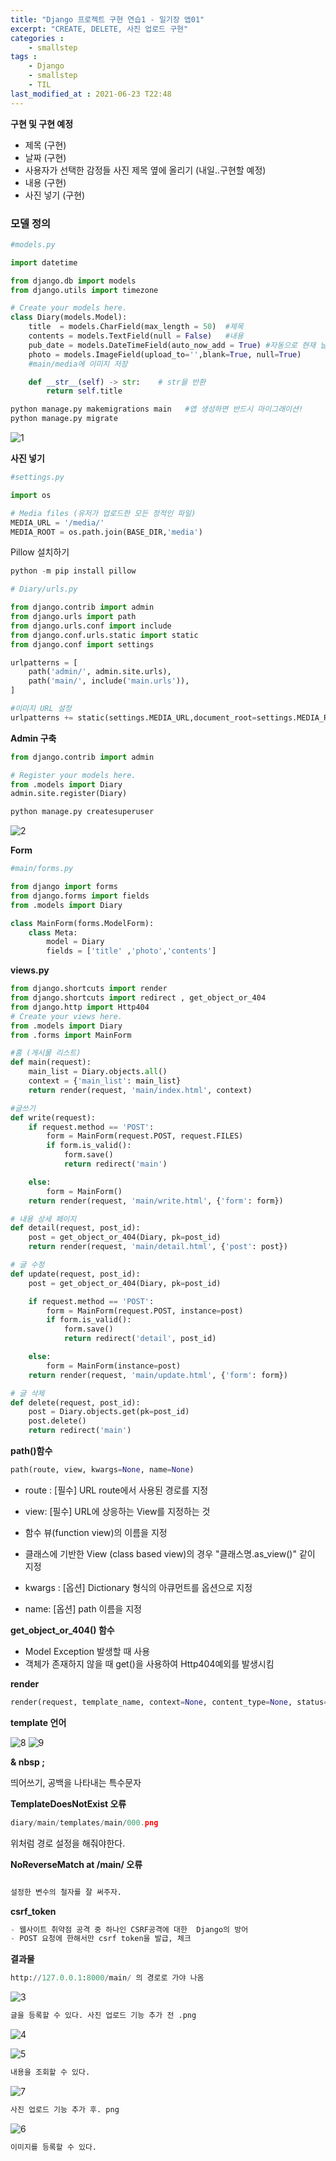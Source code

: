 ```yaml
---
title: "Django 프로젝트 구현 연습1 - 일기장 앱01"
excerpt: "CREATE, DELETE, 사진 업로드 구현"
categories :
    - smallstep
tags :      
    - Django
    - smallstep
    - TIL
last_modified_at : 2021-06-23 T22:48
---
```

__구현 및 구현 예정__

- 제목 (구현)
- 날짜 (구현)
- 사용자가 선택한 감정들 사진 제목 옆에 올리기
  (내일..구현할 예정)
- 내용 (구현)
- 사진 넣기 (구현)

### **모델 정의**

```python
#models.py

import datetime

from django.db import models
from django.utils import timezone

# Create your models here.
class Diary(models.Model):
    title  = models.CharField(max_length = 50)  #제목
    contents = models.TextField(null = False)   #내용
    pub_date = models.DateTimeField(auto_now_add = True) #자동으로 현재 날짜
    photo = models.ImageField(upload_to='',blank=True, null=True)
    #main/media에 이미지 저장

    def __str__(self) -> str:    # str을 반환
        return self.title
```

```python
python manage.py makemigrations main   #앱 생성하면 반드시 마이그래이션!
python manage.py migrate
```
![1](/assets/20210623/1.png)

__사진 넣기__

```python
#settings.py

import os

# Media files (유저가 업로드한 모든 정적인 파일)
MEDIA_URL = '/media/'
MEDIA_ROOT = os.path.join(BASE_DIR,'media')
```

Pillow 설치하기

```python
python -m pip install pillow
```

```python
# Diary/urls.py

from django.contrib import admin
from django.urls import path
from django.urls.conf import include
from django.conf.urls.static import static
from django.conf import settings

urlpatterns = [
    path('admin/', admin.site.urls),
    path('main/', include('main.urls')),
]

#이미지 URL 설정
urlpatterns += static(settings.MEDIA_URL,document_root=settings.MEDIA_ROOT)

```
__Admin 구축__

```python
from django.contrib import admin

# Register your models here.
from .models import Diary
admin.site.register(Diary)
```

```python
python manage.py createsuperuser
```
![2](/assets/20210623/2.png)

__Form__

```python
#main/forms.py

from django import forms
from django.forms import fields
from .models import Diary

class MainForm(forms.ModelForm):
    class Meta:
        model = Diary
        fields = ['title' ,'photo','contents']
```

__views.py__

```python
from django.shortcuts import render
from django.shortcuts import redirect , get_object_or_404
from django.http import Http404
# Create your views here.
from .models import Diary
from .forms import MainForm

#홈 (게시물 리스트)
def main(request):
    main_list = Diary.objects.all()
    context = {'main_list': main_list}
    return render(request, 'main/index.html', context)

#글쓰기
def write(request):
    if request.method == 'POST':
        form = MainForm(request.POST, request.FILES)
        if form.is_valid():
            form.save()
            return redirect('main')

    else:
        form = MainForm()
    return render(request, 'main/write.html', {'form': form})

# 내용 상세 페이지
def detail(request, post_id):
    post = get_object_or_404(Diary, pk=post_id)
    return render(request, 'main/detail.html', {'post': post})

# 글 수정
def update(request, post_id):
    post = get_object_or_404(Diary, pk=post_id)

    if request.method == 'POST':
        form = MainForm(request.POST, instance=post)
        if form.is_valid():
            form.save()
            return redirect('detail', post_id)

    else:
        form = MainForm(instance=post)
    return render(request, 'main/update.html', {'form': form})

# 글 삭제
def delete(request, post_id):
    post = Diary.objects.get(pk=post_id)
    post.delete()
    return redirect('main')
```

__path()함수__

```python
path(route, view, kwargs=None, name=None)
```

- route : [필수] URL route에서 사용된 경로를 지정
- view: [필수] URL에 상응하는 View를 지정하는 것

- 함수 뷰(function view)의 이름을 지정

- 클래스에 기반한 View (class based view)의 경우 "클래스명.as_view()" 같이 지정

- kwargs : [옵션] Dictionary 형식의 아큐먼트를 옵션으로 지정
- name: [옵션] path 이름을 지정

__get_object_or_404() 함수__

- Model Exception 발생할 때 사용
- 객체가 존재하지 않을 때 get()을 사용하여 Http404예외를 발생시킴

__render__

```python
render(request, template_name, context=None, content_type=None, status=None, using=None)
```
__template 언어__

![8](/assets/20210623/8.PNG)
![9](/assets/20210623/9.PNG)

__& nbsp ;__

띄어쓰기, 공백을 나타내는 특수문자

__TemplateDoesNotExist 오류__
```python
diary/main/templates/main/000.png
```
위처럼 경로 설정을 해줘야한다.

__NoReverseMatch at /main/ 오류__

```python

설정한 변수의 철자를 잘 써주자.

```

__csrf_token__

```python
- 웹사이트 취약점 공격 중 하나인 CSRF공격에 대한  Django의 방어
- POST 요청에 한해서만 csrf token을 발급, 체크
```

__결과물__

```python
http://127.0.0.1:8000/main/ 의 경로로 가야 나옴
```
![3](/assets/20210623/3.PNG)
```python
글을 등록할 수 있다. 사진 업로드 기능 추가 전 .png
```
![4](/assets/20210623/4.PNG)

![5](/assets/20210623/5.PNG)
```python
내용을 조회할 수 있다.
```
![7](/assets/20210623/7.PNG)
```python
사진 업로드 기능 추가 후. png
```
![6](/assets/20210623/6.PNG)
```python
이미지를 등록할 수 있다.
```
